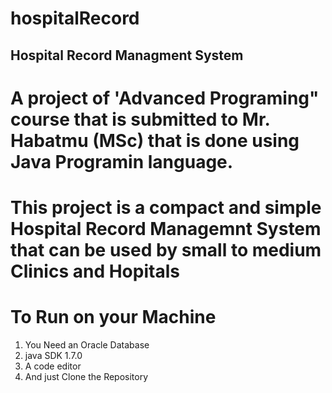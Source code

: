 # hospitalRecord

## Hospital Record Managment System

# A project of 'Advanced Programing" course that is submitted to Mr. Habatmu (MSc) that is done using Java Programin language. 

# This project is a compact and simple Hospital Record Managemnt System that can be used by small to medium Clinics and Hopitals 


# To Run on your Machine 

1. You Need an Oracle Database
2. java SDK 1.7.0 
3. A code editor 
4. And just Clone the Repository 

